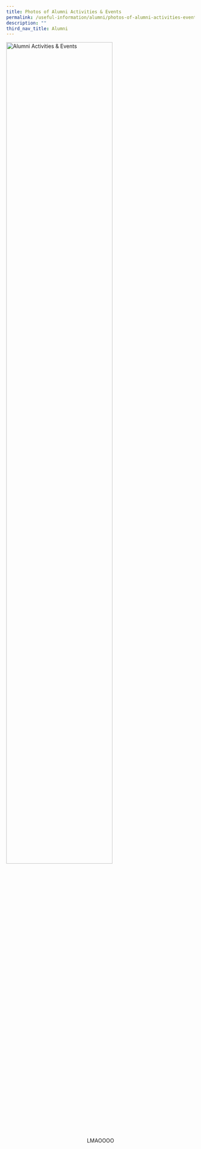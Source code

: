 ```yaml
---
title: Photos of Alumni Activities & Events
permalink: /useful-information/alumni/photos-of-alumni-activities-events/
description: ""
third_nav_title: Alumni
---
```

<style>  
img {  
  display: block;  
  margin-left: auto;  
  margin-right: auto;  
}  
</style>  
<body><img src="LMAOOO" alt="Alumni Activities & Events" style="width:75%;">  
  
</body>  
<figcaption style="text-align:center;">LMAOOOO</figcaption>